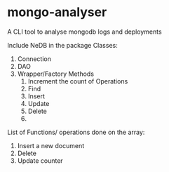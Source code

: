 # mongo-analyser
A CLI tool to analyse mongodb logs and deployments

Include NeDB in the package
Classes:
 1. Connection
 2. DAO 
 3. Wrapper/Factory Methods
     1. Increment the count of Operations
     2. Find
     3. Insert
     4. Update
     5. Delete
     6. 


List of Functions/ operations done on the array:
1. Insert a new document
2. Delete
3. Update counter
